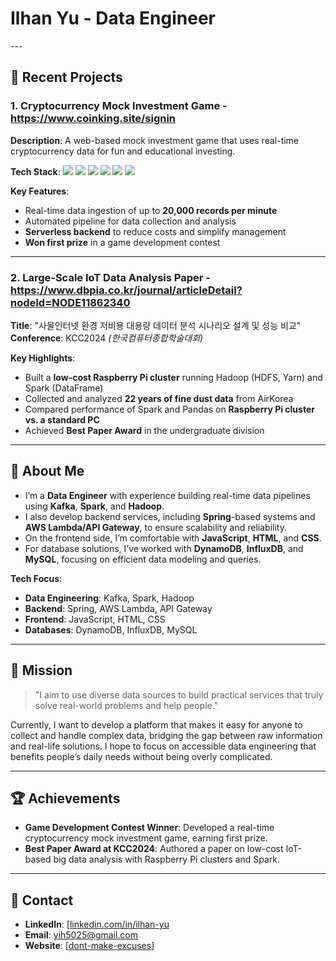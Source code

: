 <!-- 헤더 이미지나 배너 이미지가 있다면 추가해 주세요 -->
<!-- <img src="https://your-banner-image.jpg" alt="Banner" style="width:100%;"/> -->

<h1>Ilhan Yu - Data Engineer</h1>
---

## 🔭 Recent Projects

### 1. **Cryptocurrency Mock Investment Game** - https://www.coinking.site/signin

**Description**: A web-based mock investment game that uses real-time cryptocurrency data for fun and educational investing.

**Tech Stack**: <img src="https://img.shields.io/badge/Kafka-000?style=for-the-badge&logo=apachekafka&logoColor=white"/> <img src="https://img.shields.io/badge/AWS-orange?style=for-the-badge&logo=amazonaws&logoColor=white"/> <img src="https://img.shields.io/badge/Lambda-grey?style=for-the-badge&logo=awslambda&logoColor=FF9900"/> <img src="https://img.shields.io/badge/API%20Gateway-grey?style=for-the-badge&logo=amazonaws&logoColor=white"/> <img src="https://img.shields.io/badge/DynamoDB-4053D6?style=for-the-badge&logo=amazon-dynamodb&logoColor=white"/> <img src="https://img.shields.io/badge/Spark-E25A1C?style=for-the-badge&logo=apachespark&logoColor=white"/>

**Key Features**:
- Real-time data ingestion of up to **20,000 records per minute**
- Automated pipeline for data collection and analysis
- **Serverless backend** to reduce costs and simplify management
- **Won first prize** in a game development contest

---

### 2. **Large-Scale IoT Data Analysis Paper** - https://www.dbpia.co.kr/journal/articleDetail?nodeId=NODE11862340

**Title**: "사물인터넷 환경 저비용 대용량 데이터 분석 시나리오 설계 및 성능 비교"  
**Conference**: KCC2024 *(한국컴퓨터종합학술대회)*

**Key Highlights**:
- Built a **low-cost Raspberry Pi cluster** running Hadoop (HDFS, Yarn) and Spark (DataFrame)
- Collected and analyzed **22 years of fine dust data** from AirKorea
- Compared performance of Spark and Pandas on **Raspberry Pi cluster vs. a standard PC**
- Achieved **Best Paper Award** in the undergraduate division


---

## 💬 About Me

- I’m a **Data Engineer** with experience building real-time data pipelines using **Kafka**, **Spark**, and **Hadoop**.
- I also develop backend services, including **Spring**-based systems and **AWS Lambda/API Gateway**, to ensure scalability and reliability.
- On the frontend side, I’m comfortable with **JavaScript**, **HTML**, and **CSS**.
- For database solutions, I’ve worked with **DynamoDB**, **InfluxDB**, and **MySQL**, focusing on efficient data modeling and queries.

**Tech Focus**:
- **Data Engineering**: Kafka, Spark, Hadoop
- **Backend**: Spring, AWS Lambda, API Gateway
- **Frontend**: JavaScript, HTML, CSS
- **Databases**: DynamoDB, InfluxDB, MySQL

---

## 🌱 Mission
> "I aim to use diverse data sources to build practical services that truly solve real-world problems and help people."

Currently, I want to develop a platform that makes it easy for anyone to collect and handle complex data, bridging the gap between raw information and real-life solutions. I hope to focus on accessible data engineering that benefits people’s daily needs without being overly complicated.

---

## 🏆 Achievements
- **Game Development Contest Winner**: Developed a real-time cryptocurrency mock investment game, earning first prize.
- **Best Paper Award at KCC2024**: Authored a paper on low-cost IoT-based big data analysis with Raspberry Pi clusters and Spark.
---

## 🤝 Contact 
- **LinkedIn**: [[linkedin.com/in/ilhan-yu](https://www.linkedin.com/in/ilhan-yu-8b3a6b2b9/)
- **Email**: [yih5025@gmail.com](mailto:yih5025@gmail.com)
- **Website**: [[dont-make-excuses](https://dont-make-excuses.tistory.com/)]
